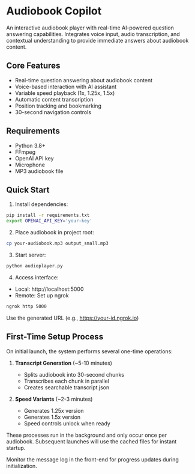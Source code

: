 # Audiobook Copilot

An interactive audiobook player with real-time AI-powered question answering capabilities. Integrates voice input, audio transcription, and contextual understanding to provide immediate answers about audiobook content.

## Core Features

- Real-time question answering about audiobook content
- Voice-based interaction with AI assistant
- Variable speed playback (1x, 1.25x, 1.5x)
- Automatic content transcription
- Position tracking and bookmarking
- 30-second navigation controls

## Requirements

- Python 3.8+
- FFmpeg
- OpenAI API key
- Microphone
- MP3 audiobook file

## Quick Start

1. Install dependencies:
```bash
pip install -r requirements.txt
export OPENAI_API_KEY='your-key'
```

2. Place audiobook in project root:
```bash
cp your-audiobook.mp3 output_small.mp3
```

3. Start server:
```bash
python audioplayer.py
```

4. Access interface:
- Local: http://localhost:5000
- Remote: Set up ngrok
```bash
ngrok http 5000
```
Use the generated URL (e.g., https://your-id.ngrok.io)

## First-Time Setup Process

On initial launch, the system performs several one-time operations:

1. **Transcript Generation** (~5-10 minutes)
   - Splits audiobook into 30-second chunks
   - Transcribes each chunk in parallel
   - Creates searchable transcript.json

2. **Speed Variants** (~2-3 minutes)
   - Generates 1.25x version
   - Generates 1.5x version
   - Speed controls unlock when ready

These processes run in the background and only occur once per audiobook. Subsequent launches will use the cached files for instant startup.

Monitor the message log in the front-end for progress updates during initialization.
